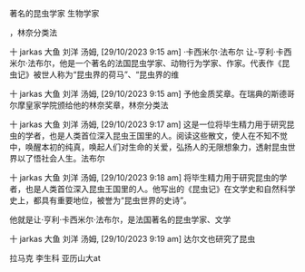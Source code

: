 著名的昆虫学家 生物学家




，林奈分类法


十 jarkas 大鱼 刘洋 汤姆, [29/10/2023 9:15 am]
·卡西米尔·法布尔
让-亨利·卡西米尔·法布尔，他是一个著名的法国昆虫学家、动物行为学家、作家。代表作《昆虫记》被世人称为“昆虫界的荷马”、“昆虫界的维

十 jarkas 大鱼 刘洋 汤姆, [29/10/2023 9:15 am]
予他金质奖章。在瑞典的斯德哥尔摩皇家学院颁给他的林奈奖章，林奈分类法

十 jarkas 大鱼 刘洋 汤姆, [29/10/2023 9:17 am]
这是一位将毕生精力用于研究昆虫的学者，也是人类首位深入昆虫王国里的人。阅读这些散文，使人在不知不觉中，唤醒本初的纯真，唤起人们对生命的关爱，弘扬人的无限想象力，透射昆虫世界以了悟社会人生。法布尔

十 jarkas 大鱼 刘洋 汤姆, [29/10/2023 9:18 am]
将毕生精力用于研究昆虫的学者，也是人类首位深入昆虫王国里的人。他写出的《昆虫记》在文学史和自然科学史上，都具有重要地位，被誉为“昆虫世界的史诗”。

他就是让·亨利·卡西米尔·法布尔，是法国著名的昆虫学家、文学

十 jarkas 大鱼 刘洋 汤姆, [29/10/2023 9:19 am]
达尔文也研究了昆虫

拉马克 
李生科
亚历山大at

